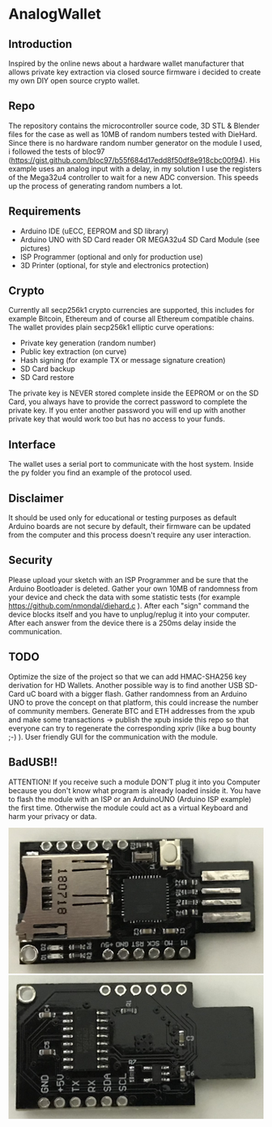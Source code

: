 # AnalogWallet

## Introduction
Inspired by the online news about a hardware wallet manufacturer that allows private key extraction via closed source firmware i decided to create my own DIY open source crypto wallet.

## Repo
The repository contains the microcontroller source code, 3D STL & Blender files for the case as well as 10MB of random numbers tested with DieHard. Since there is no hardware random number generator on the module I used, i followed the tests of bloc97 
(https://gist.github.com/bloc97/b55f684d17edd8f50df8e918cbc00f94). His 
example uses an analog input with a delay, in my solution I use the 
registers of the Mega32u4 controller to wait for a new ADC conversion. This speeds up the process of generating random numbers a lot.

## Requirements
* Arduino IDE (uECC, EEPROM and SD library)
* Arduino UNO with SD Card reader OR MEGA32u4 SD Card Module (see pictures)
* ISP Programmer (optional and only for production use)
* 3D Printer (optional, for style and electronics protection)

## Crypto
Currently all secp256k1 crypto currencies are supported, this includes for example Bitcoin, Ethereum and of course all Ethereum compatible chains.
The wallet provides plain secp256k1 elliptic curve operations:
* Private key generation (random number)
* Public key extraction (on curve)
* Hash signing (for example TX or message signature creation)
* SD Card backup
* SD Card restore

The private key is NEVER stored complete inside the EEPROM or on the SD Card, you always have to provide the correct password to complete the private key. If you enter another password you will end up with another private key that would work too but has no access to your funds.

## Interface
The wallet uses a serial port to communicate with the host system. Inside the py folder you find an example of the protocol used.

## Disclaimer
It should be used only for educational or testing purposes as default 
Arduino boards are not secure by default, their firmware can be updated from the 
computer and this process doesn't require any user interaction. 

## Security
Please upload your sketch with an ISP Programmer and be sure that the Arduino Bootloader is deleted.
Gather your own 10MB of randomness from your device and check the data with some statistic tests (for example https://github.com/nmondal/diehard.c ).
After each "sign" command the device blocks itself and you have to unplug/replug it into your computer.
After each answer from the device there is a 250ms delay inside the communication.


## TODO
Optimize the size of the project so that we can add HMAC-SHA256 key derivation for HD Wallets. Another possible way is to find another USB SD-Card uC board with a bigger flash.
Gather randomness from an Arduino UNO to prove the concept on that platform, this could increase the number of community members.
Generate BTC and ETH addresses from the xpub and make some transactions -> publish the xpub inside this repo so that everyone can try to regenerate the corresponding xpriv (like a bug bounty ;-) ).
User friendly GUI for the communication with the module.

## BadUSB!!
ATTENTION! If you receive such a module DON'T plug it into you Computer because you don't know what program is already loaded inside it. You have to flash the module with an ISP or an ArduinoUNO (Arduino ISP example) the first time. Otherwise the module could act as a virtual Keyboard and harm your privacy or data.

![BadUSB Module Top](images/BadUSB-Module-Top.png)
![BadUSB Module Bottom](images/BadUSB-Module-Bottom.png)
